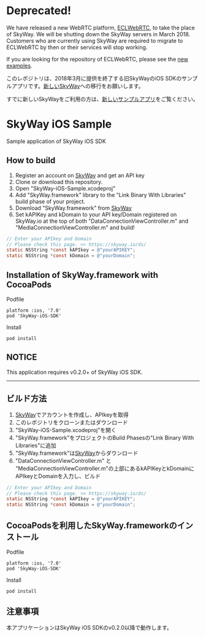# Deprecated!

We have released a new WebRTC platform, [ECLWebRTC](https://webrtc.ecl.ntt.com/en/?origin=skyway), to take the place of SkyWay. We will be shutting down the SkyWay servers in March 2018. Customers who are currently using SkyWay are required to migrate to ECLWebRTC by then or their services will stop working.

If you are looking for the repository of ECLWebRTC, please see the [new examples](https://github.com/skyway/skyway-ios-sdk/tree/master/examples).

このレポジトリは、2018年3月に提供を終了する旧SkyWayのiOS SDKのサンプルアプリです。[新しいSkyWay](https://webrtc.ecl.ntt.com/?origin=skyway)への移行をお願いします。

すでに新しいSkyWayをご利用の方は、[新しいサンプルアプリ](https://github.com/skyway/skyway-ios-sdk/tree/master/examples)をご覧ください。

# SkyWay iOS Sample
Sample application of SkyWay iOS SDK

## How to build
 1. Register an account on [SkyWay](http://nttcom.github.io/skyway/) and get an API key
 1. Clone or download this repository.
 1. Open "SkyWay-iOS-Sample.xcodeproj"
 1. Add "SkyWay.framework" library to the "Link Binary With Libraries" build phase of your project.
  1. Download "SkyWay.framework" from [SkyWay](http://nttcom.github.io/skyway/)
 1. Set kAPIKey and kDomain to your API key/Domain registered on SkyWay.io at the top of both "DataConnectionViewController.m" and "MediaConnectionViewController.m" and build!
```objective-c
// Enter your APIkey and Domain
// Please check this page. >> https://skyway.io/ds/
static NSString *const kAPIkey = @"yourAPIKEY";
static NSString *const kDomain = @"yourDomain";
```

## Installation of SkyWay.framework with CocoaPods
Podfile

```
platform :ios, '7.0'
pod 'SkyWay-iOS-SDK'
```

Install
```
pod install
```

## NOTICE
This application requires v0.2.0+ of SkyWay iOS SDK.

------

## ビルド方法
 1. [SkyWay](http://nttcom.github.io/skyway/)でアカウントを作成し、APIkeyを取得
 1. このレポジトリをクローンまたはダウンロード
 1. "SkyWay-iOS-Sample.xcodeproj"を開く
 1. "SkyWay.framework"をプロジェクトのBuild Phasesの"Link Binary With Libraries"に追加
  1. "SkyWay.framework"は[SkyWay](http://nttcom.github.io/skyway/)からダウンロード
 1. "DataConnectionViewController.m" と "MediaConnectionViewController.m"の上部にあるkAPIKeyとkDomainにAPIkeyとDomainを入力し、ビルド

```objective-c
// Enter your APIkey and Domain
// Please check this page. >> https://skyway.io/ds/
static NSString *const kAPIkey = @"yourAPIKEY";
static NSString *const kDomain = @"yourDomain";
```
## CocoaPodsを利用したSkyWay.frameworkのインストール
Podfile

```
platform :ios, '7.0'
pod 'SkyWay-iOS-SDK'
```

Install
```
pod install
```


## 注意事項
本アプリケーションはSkyWay iOS SDKのv0.2.0以降で動作します。
